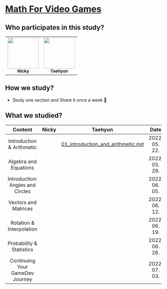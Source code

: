 # [Math For Video Games](https://www.udemy.com/course/math-for-games/)

## Who participates in this study?

<table>
<tr>
    <td align="center"><a href="https://github.com/wooooooood"><img src="https://avatars.githubusercontent.com/u/40855076?v=4" width="100px;" alt=""/><br /><sub><b>Nicky</b></sub></a></td>
    <td align="center"><a href="https://weekwith.me"><img src="https://avatars.githubusercontent.com/u/63915557?v=4" width="100px;" alt=""/><br /><sub><b>Taehyun</b></sub></a></td>
  </tr>
</table>

## How we study?

- Study one section and Share it once a week :muscle:

## What we studied?

|             Content              | Nicky |                                     Taehyun                                      |     Date      |
| :------------------------------: | :---: | :------------------------------------------------------------------------------: | :-----------: |
|    Introduction & Arithmetic     | []()  | [01_introduction_and_arithmetic.md](./taehyun/01_introduction_and_arithmetic.md) | 2022. 05. 22. |
|      Algebra and Equations       | []()  |                                       []()                                       | 2022. 05. 29. |
| Introduction: Angles and Circles | []()  |                                       []()                                       | 2022. 06. 05. |
|       Vectors and Matrices       | []()  |                                       []()                                       | 2022. 06. 12. |
|     Rotation & Interpolation     | []()  |                                       []()                                       | 2022. 06. 19. |
|     Probability & Statistics     | []()  |                                       []()                                       | 2022. 06. 26. |
| Continuing Your GameDev Journey  | []()  |                                       []()                                       | 2022. 07. 03. |
